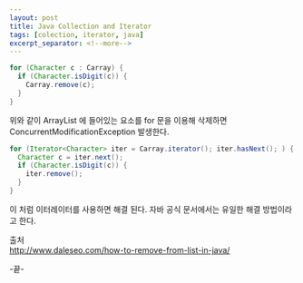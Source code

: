 ```yaml
---
layout: post
title: Java Collection and Iterator
tags: [colection, iterator, java]
excerpt_separator: <!--more-->
---
```



  
```java  
for (Character c : Carray) {
  if (Character.isDigit(c)) {
    Carray.remove(c);
  }
}
```  
위와 같이 ArrayList 에 들어있는 요소를 for 문을 이용해 삭제하면 ConcurrentModificationException 발생한다.  

```java  
for (Iterator<Character> iter = Carray.iterator(); iter.hasNext(); ) {
  Character c = iter.next();
  if (Character.isDigit(c)) {
    iter.remove();
  }
}

```  

이 처럼 이터레이터를 사용하면 해결 된다. 자바 공식 문서에서는 유일한 해결 방법이라고 한다.  

출처  
http://www.daleseo.com/how-to-remove-from-list-in-java/

  -끝-

